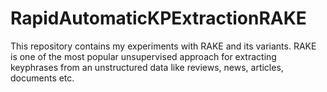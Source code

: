 # RapidAutomaticKPExtractionRAKE
This repository contains my experiments with RAKE and its variants. RAKE is one of the most popular unsupervised approach for extracting keyphrases from an unstructured data like reviews, news, articles, documents etc.
